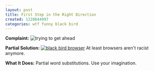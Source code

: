 ```yaml
---
layout: post
title: First Step in the Right Direction
created: 1228844997
categories: wtf funny black bird
---
```

<strong>Complaint:</strong>
<img src="/system/files/3691_0.jpg" alt="trying to get ahead" />

<strong>Partial Solution:</strong>
<a href="http://www.blackbirdhome.com/about.html"><img src="/system/files/introducing_small_0.jpg" alt="black bird browser" /></a>
At least browsers aren't racist anymore.

<strong>What It Does:</strong>
Partial word substitutions. Use your imagination.
